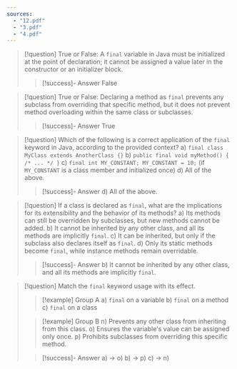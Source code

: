 ```yaml
---
sources:
  - "12.pdf"
  - "3.pdf"
  - "4.pdf"
---
```

> [!question] True or False: A `final` variable in Java must be initialized at the point of declaration; it cannot be assigned a value later in the constructor or an initializer block.
>> [!success]- Answer
>> False

> [!question] True or False: Declaring a method as `final` prevents any subclass from overriding that specific method, but it does not prevent method overloading within the same class or subclasses.
>> [!success]- Answer
>> True

> [!question] Which of the following is a correct application of the `final` keyword in Java, according to the provided context?
> a) `final class MyClass extends AnotherClass {}`
> b) `public final void myMethod() { /* ... */ }`
> c) `final int MY_CONSTANT; MY_CONSTANT = 10;` (if `MY_CONSTANT` is a class member and initialized once)
> d) All of the above.
>> [!success]- Answer
>> d) All of the above.

> [!question] If a class is declared as `final`, what are the implications for its extensibility and the behavior of its methods?
> a) Its methods can still be overridden by subclasses, but new methods cannot be added.
> b) It cannot be inherited by any other class, and all its methods are implicitly `final`.
> c) It can be inherited, but only if the subclass also declares itself as `final`.
> d) Only its static methods become `final`, while instance methods remain overridable.
>> [!success]- Answer
>> b) It cannot be inherited by any other class, and all its methods are implicitly `final`.

> [!question] Match the `final` keyword usage with its effect.
>> [!example] Group A
>> a) `final` on a variable
>> b) `final` on a method
>> c) `final` on a class
>
>> [!example] Group B
>> n) Prevents any other class from inheriting from this class.
>> o) Ensures the variable's value can be assigned only once.
>> p) Prohibits subclasses from overriding this specific method.
>
>> [!success]- Answer
>> a) -> o)
>> b) -> p)
>> c) -> n)
